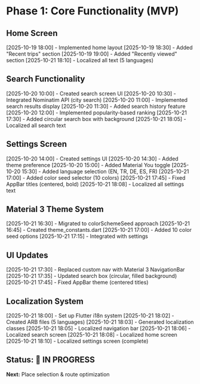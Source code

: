 # Phase 1: Core Functionality (MVP)

## Home Screen
[2025-10-19 18:00] - Implemented home layout
[2025-10-19 18:30] - Added "Recent trips" section
[2025-10-19 19:00] - Added "Recently viewed" section
[2025-10-21 18:10] - Localized all text (5 languages)

## Search Functionality
[2025-10-20 10:00] - Created search screen UI
[2025-10-20 10:30] - Integrated Nominatim API (city search)
[2025-10-20 11:00] - Implemented search results display
[2025-10-20 11:30] - Added search history feature
[2025-10-20 12:00] - Implemented popularity-based ranking
[2025-10-21 17:30] - Added circular search box with background
[2025-10-21 18:05] - Localized all search text

## Settings Screen
[2025-10-20 14:00] - Created settings UI
[2025-10-20 14:30] - Added theme preference
[2025-10-20 15:00] - Added Material You toggle
[2025-10-20 15:30] - Added language selection (EN, TR, DE, ES, FR)
[2025-10-21 17:00] - Added color seed selector (10 colors)
[2025-10-21 17:45] - Fixed AppBar titles (centered, bold)
[2025-10-21 18:08] - Localized all settings text

## Material 3 Theme System
[2025-10-21 16:30] - Migrated to colorSchemeSeed approach
[2025-10-21 16:45] - Created theme_constants.dart
[2025-10-21 17:00] - Added 10 color seed options
[2025-10-21 17:15] - Integrated with settings

## UI Updates
[2025-10-21 17:30] - Replaced custom nav with Material 3 NavigationBar
[2025-10-21 17:35] - Updated search box (circular, filled background)
[2025-10-21 17:45] - Fixed AppBar theme (centered titles)

## Localization System
[2025-10-21 18:00] - Set up Flutter i18n system
[2025-10-21 18:02] - Created ARB files (5 languages)
[2025-10-21 18:03] - Generated localization classes
[2025-10-21 18:05] - Localized navigation bar
[2025-10-21 18:06] - Localized search screen
[2025-10-21 18:08] - Localized home screen
[2025-10-21 18:10] - Localized settings screen (complete)

## Status: 🔄 IN PROGRESS
**Next:** Place selection & route optimization
